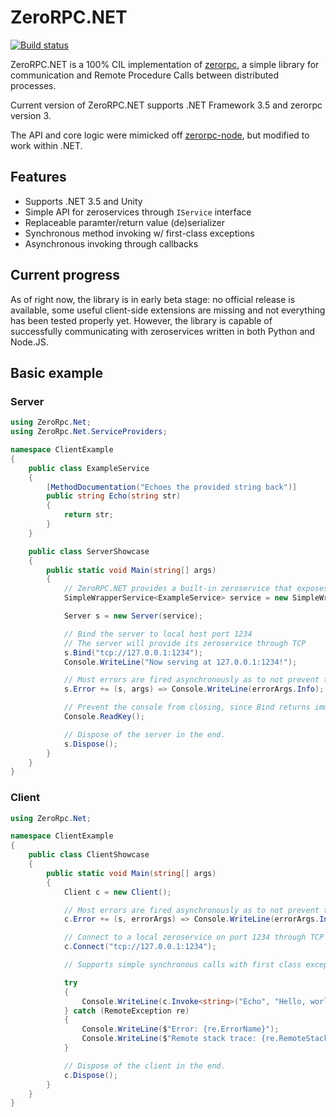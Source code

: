 # ZeroRPC.NET

[![Build status](https://ci.appveyor.com/api/projects/status/i8e6i0iegbrdi0jc?svg=true)](https://ci.appveyor.com/project/denikson/zerorpc-dotnet)

ZeroRPC.NET is a 100% CIL implementation of [zerorpc](http://www.zerorpc.io/), a simple library for communication and Remote Procedure Calls between distributed processes.

Current version of ZeroRPC.NET supports .NET Framework 3.5 and zerorpc version 3.

The API and core logic were mimicked off [zerorpc-node](https://github.com/0rpc/zerorpc-node), but modified to work within .NET.

## Features

* Supports .NET 3.5 and Unity
* Simple API for zeroservices through `IService` interface
* Replaceable paramter/return value (de)serializer
* Synchronous method invoking w/ first-class exceptions
* Asynchronous invoking through callbacks

## Current progress

As of right now, the library is in early beta stage: no official release is available, some useful client-side extensions are missing and not everything has been tested properly yet. However, the library is capable of successfully communicating with zeroservices written in both Python and Node.JS.

## Basic example

### Server

```csharp
using ZeroRpc.Net;
using ZeroRpc.Net.ServiceProviders;

namespace ClientExample 
{
    public class ExampleService
    {
        [MethodDocumentation("Echoes the provided string back")]
        public string Echo(string str)
        {
            return str;
        }
    }

    public class ServerShowcase
    {
        public static void Main(string[] args) 
        {
            // ZeroRPC.NET provides a built-in zeroservice that exposes the methods in a provided object
            SimpleWrapperService<ExampleService> service = new SimpleWrapperService<ExampleService>(new ExampleService());

            Server s = new Server(service);

            // Bind the server to local host port 1234
            // The server will provide its zeroservice through TCP
            s.Bind("tcp://127.0.0.1:1234");
            Console.WriteLine("Now serving at 127.0.0.1:1234!");

            // Most errors are fired asynchronously as to not prevent the main data flow
            s.Error += (s, args) => Console.WriteLine(errorArgs.Info);

            // Prevent the console from closing, since Bind returns immediately
            Console.ReadKey();

            // Dispose of the server in the end.
            s.Dispose();
        }
    }
}
```

### Client

```csharp
using ZeroRpc.Net;

namespace ClientExample 
{
    public class ClientShowcase
    {
        public static void Main(string[] args)
        {
            Client c = new Client();

            // Most errors are fired asynchronously as to not prevent the main data flow
            c.Error += (s, errorArgs) => Console.WriteLine(errorArgs.Info);

            // Connect to a local zeroservice on port 1234 through TCP
            c.Connect("tcp://127.0.0.1:1234");

            // Supports simple synchronous calls with first class exceptions

            try 
            {
                Console.WriteLine(c.Invoke<string>("Echo", "Hello, world!"));
            } catch (RemoteException re) 
            {
                Console.WriteLine($"Error: {re.ErrorName}");
                Console.WriteLine($"Remote stack trace: {re.RemoteStackTrace}");
            }

            // Dispose of the client in the end.
            c.Dispose();
        }
    }
}
```
  
